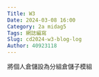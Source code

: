 ```yaml
---
Title: W3
Date: 2024-03-08 16:00
Category: 2a midag5
Tags: 網誌編寫
Slug: cd2024-w3-blog-log
Author: 40923118
---
```


將個人倉儲設為分組倉儲子模組

<!-- PELICAN_END_SUMMARY -->


<p>
<script src="https://unpkg.com/three@0.144.0/build/three.js" type="text/javascript"></script>
  